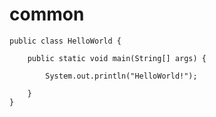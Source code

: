 # common



	public class HelloWorld {

		public static void main(String[] args) {

			System.out.println("HelloWorld!");	

		}
	}  
